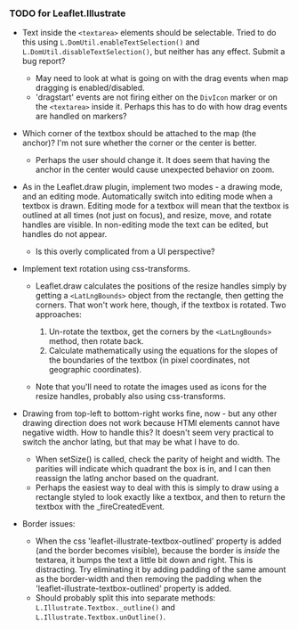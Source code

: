 ### TODO for Leaflet.Illustrate ###

* Text inside the `<textarea>` elements should be selectable.  Tried to do this using `L.DomUtil.enableTextSelection()` and `L.DomUtil.disableTextSelection()`, but neither has any effect.  Submit a bug report?

	* May need to look at what is going on with the drag events when map dragging is enabled/disabled.
	* 'dragstart' events are not firing either on the `DivIcon` marker or on the `<textarea>` inside it.  Perhaps this has to do with how drag events are handled on markers?

* Which corner of the textbox should be attached to the map (the anchor)?  I'm not sure whether the corner or the center is better.

	* Perhaps the user should change it.  It does seem that having the anchor in the center would cause unexpected behavior on zoom.

* As in the Leaflet.draw plugin, implement two modes - a drawing mode, and an editing mode.  Automatically switch into editing mode when a textbox is drawn.  Editing mode for a textbox will mean that the textbox is outlined at all times (not just on focus), and resize, move, and rotate handles are visible.  In non-editing mode the text can be edited, but handles do not appear.

	* Is this overly complicated from a UI perspective?

* Implement text rotation using css-transforms.
	* Leaflet.draw calculates the positions of the resize handles simply by getting a `<LatLngBounds>` object from the rectangle, then getting the corners.  That won't work here, though, if the textbox is rotated.  Two approaches:

		1. Un-rotate the textbox, get the corners by the `<LatLngBounds>` method, then rotate back.
		2. Calculate mathematically using the equations for the slopes of the boundaries of the textbox (in pixel coordinates, not geographic coordinates).

	* Note that you'll need to rotate the images used as icons for the resize handles, probably also using css-transforms.

* Drawing from top-left to bottom-right works fine, now - but any other drawing direction does not work because HTMl elements cannot have negative width.  How to handle this?  It doesn't seem very practical to switch the anchor latlng, but that may be what I have to do.

	* When setSize() is called, check the parity of height and width.  The parities will indicate which quadrant the box is in, and I can then reassign the latlng anchor based on the quadrant.
	* Perhaps the easiest way to deal with this is simply to draw using a rectangle styled to look exactly like a textbox, and then to return the textbox with the _fireCreatedEvent.

* Border issues:

	* When the css 'leaflet-illustrate-textbox-outlined' property is added (and the border becomes visible), because the border is *inside* the textarea, it bumps the text a little bit down and right.  This is distracting.  Try eliminating it by adding padding of the same amount as the border-width and then removing the padding when the 'leaflet-illustrate-textbox-outlined' property is added.
	* Should probably split this into separate methods: `L.Illustrate.Textbox._outline()` and `L.Illustrate.Textbox.unOutline()`.